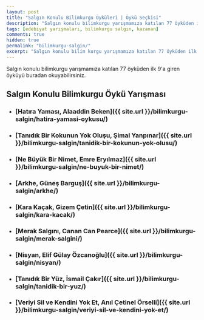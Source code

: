```yaml
---
layout: post
title: "Salgın Konulu Bilimkurgu Öyküleri | Öykü Seçkisi"
description: "Salgın konulu bilimkurgu yarışmamıza katılan 77 öyküden ilk 9'a giren öyküyü buradan okuyabilirsiniz"
tags: [edebiyat yarışmaları, bilimkurgu salgın, kazanan]
comments: true
hidden: true
permalink: "bilimkurgu-salgin/"
excerpt: "Salgın konulu bilim kurgu yarışmamıza katılan 77 öyküden ilk 9'a giren öyküyü buradan okuyabilirsiniz"
---
```


Salgın konulu bilimkurgu yarışmamıza katılan 77 öyküden ilk 9'a giren öyküyü buradan okuyabilirsiniz.

## Salgın Konulu Bilimkurgu Öykü Yarışması

- ### [Hatıra Yaması, Alaaddin Beken]({{ site.url }}/bilimkurgu-salgin/hatira-yamasi-oykusu/)

- ### [Tanıdık Bir Kokunun Yok Oluşu, Şimal Yanpınar]({{ site.url }}/bilimkurgu-salgin/tanidik-bir-kokunun-yok-olusu/)

- ### [Ne Büyük Bir Nimet, Emre Eryılmaz]({{ site.url }}/bilimkurgu-salgin/ne-buyuk-bir-nimet/)

- ### [Arkhe, Güneş Barguş]({{ site.url }}/bilimkurgu-salgin/arkhe/)

- ### [Kara Kaçak, Gizem Çetin]({{ site.url }}/bilimkurgu-salgin/kara-kacak/)

- ### [Merak Salgını, Canan Can Pearce]({{ site.url }}/bilimkurgu-salgin/merak-salgini/)

- ### [Nisyan, Elif Gülay Özcanoğlu]({{ site.url }}/bilimkurgu-salgin/nisyan/)

- ### [Tanıdık Bir Yüz, İsmail Çakır]({{ site.url }}/bilimkurgu-salgin/tanidik-bir-yuz/)

- ### [Veriyi Sil ve Kendini Yok Et, Anıl Çetinel Örselli]({{ site.url }}/bilimkurgu-salgin/veriyi-sil-ve-kendini-yok-et/)